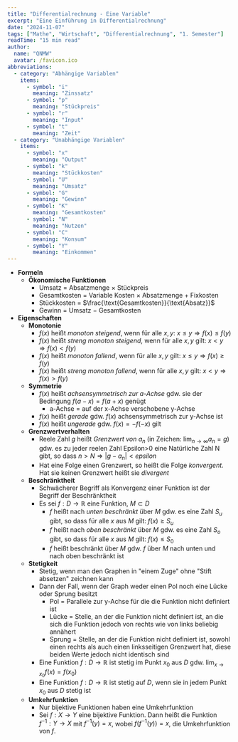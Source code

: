```yaml
---
title: "Differentialrechnung - Eine Variable"
excerpt: "Eine Einführung in Differentialrechnung"
date: "2024-11-07"
tags: ["Mathe", "Wirtschaft", "Differentialrechnung", "1. Semester"]
readTime: "15 min read"
author:
  name: "QNMW"
  avatar: /favicon.ico
abbreviations:
  - category: "Abhängige Variablen"
    items:
      - symbol: "i"
        meaning: "Zinssatz"
      - symbol: "p"
        meaning: "Stückpreis"
      - symbol: "r"
        meaning: "Input"
      - symbol: "t"
        meaning: "Zeit"
  - category: "Unabhängige Variablen"
    items:
      - symbol: "x"
        meaning: "Output"
      - symbol: "k"
        meaning: "Stückkosten"
      - symbol: "U"
        meaning: "Umsatz"
      - symbol: "G"
        meaning: "Gewinn"
      - symbol: "K"
        meaning: "Gesamtkosten"
      - symbol: "N"
        meaning: "Nutzen"
      - symbol: "C"
        meaning: "Konsum"
      - symbol: "Y"
        meaning: "Einkommen"
---
```

- **Formeln**
	- **Ökonomische Funktionen**
		- Umsatz = Absatzmenge $\times$ Stückpreis
		- Gesamtkosten = Variable Kosten $\times$ Absatzmenge $+$ Fixkosten
		- Stückkosten = $\frac{\text{Gesamtkosten}}{\text{Absatz}}$
		- Gewinn = Umsatz $-$ Gesamtkosten
- **Eigenschaften**
	- **Monotonie**
		- $f(x)$ heißt _monoton steigend_, wenn für alle $x, y$: $x\leq y \Rightarrow f(x)\leq f(y)$
		- $f(x)$ heißt _streng monoton steigend_, wenn für alle $x, y$ gilt: $x<y \Rightarrow f(x)<f(y)$
		- $f(x)$ heißt _monoton fallend_, wenn für alle $x, y$ gilt: $x \leq y \Rightarrow f(x)\ge f(y)$
		- $f(x)$ heißt _streng monoton fallend_, wenn für alle $x,y$ gilt: $x<y \Rightarrow f(x)>f(y)$
	- **Symmetrie**
		- $f(x)$ heißt _achsensymmetrisch zur a-Achse_ gdw. sie der Bedingung $f(a-x) = f(a+x)$ genügt
			- a-Achse = auf der x-Achse verschobene y-Achse
		- $f(x)$ heißt _gerade_ gdw. $f(x)$ achsensymmetrisch zur y-Achse ist
		- $f(x)$ heißt _ungerade_ gdw. $f(x) = -f(-x)$ gilt
	- **Grenzwertverhalten**
		- Reele Zahl $g$ heißt _Grenzwert von_ $a_n$ (in Zeichen: $\lim_{n \to \infty } a_{n} = g$) gdw. es zu jeder reelen Zahl Epsilon>0 eine Natürliche Zahl N gibt, so dass $n > N \Rightarrow |g - a_n | < epsilon$
		- Hat eine Folge einen Grenzwert, so heißt die Folge _konvergent_. Hat sie keinen Grenzwert heißt sie _divergent_
	- **Beschränktheit**
		- Schwächerer Begriff als Konvergenz einer Funktion ist der Begriff der Beschränktheit
		- Es sei $f: D \rightarrow \mathbb{R}$ eine Funktion, $M \subset D$
			- $f$ heißt nach _unten beschränkt_ über $M$ gdw. es eine Zahl $S_u$ gibt, so dass für alle $x$ aus $M$ gilt: $f(x)\ge S_{u}$
			- $f$ heißt nach _oben beschränkt_ über $M$ gdw. es eine Zahl $S_o$ gibt, so dass für alle $x$ aus $M$ gilt: $f(x)\leq S_0$ 
			- $f$ heißt beschränkt über $M$ gdw. $f$ über $M$ nach unten und nach oben beschränkt ist
	- **Stetigkeit**
		- Stetig, wenn man den Graphen in "einem Zuge" ohne "Stift absetzen" zeichnen kann
		- Dann der Fall, wenn der Graph weder einen Pol noch eine Lücke oder Sprung besitzt
			- Pol = Parallele zur y-Achse für die die Funktion nicht definiert ist
			- Lücke = Stelle, an der die Funktion nicht definiert ist, an die sich die Funktion jedoch von rechts wie von links beliebig annähert
			- Sprung = Stelle, an der die Funktion nicht definiert ist, sowohl einen rechts als auch einen linksseitigen Grenzwert hat, diese beiden Werte jedoch nicht identisch sind
		- Eine Funktion $f:D \rightarrow \mathbb{R}$ ist stetig im Punkt $x_0$ aus $D$ gdw. $\lim_{ x \to x_{0} }f(x) = f(x_{0})$
		- Eine Funktion $f: D \rightarrow \mathbb{R}$ ist stetig auf $D$, wenn sie in jedem Punkt $x_0$ aus $D$ stetig ist
	- **Umkehrfunktion**
		- Nur bijektive Funktionen haben eine Umkehrfunktion
		- Sei $f:X\rightarrow Y$ eine bijektive Funktion. Dann heißt die Funktion $f^{-1}:Y\rightarrow X$ mit $f^{-1}(y) = x$, wobei $f(f^{-1}(y)) = x$, die Umkehrfunktion von $f$.
